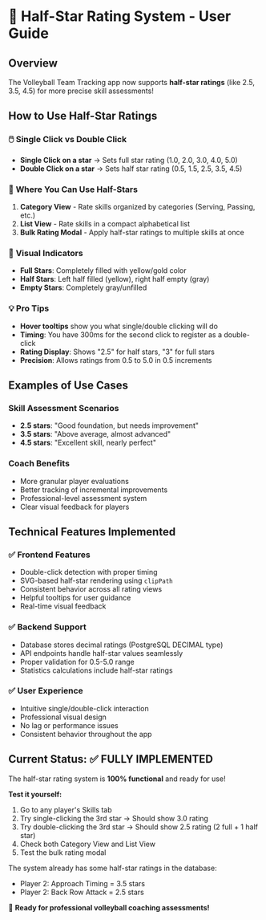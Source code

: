 # 🌟 Half-Star Rating System - User Guide

## Overview
The Volleyball Team Tracking app now supports **half-star ratings** (like 2.5, 3.5, 4.5) for more precise skill assessments!

## How to Use Half-Star Ratings

### 🖱️ **Single Click vs Double Click**
- **Single Click on a star** → Sets full star rating (1.0, 2.0, 3.0, 4.0, 5.0)
- **Double Click on a star** → Sets half star rating (0.5, 1.5, 2.5, 3.5, 4.5)

### 📍 **Where You Can Use Half-Stars**
1. **Category View** - Rate skills organized by categories (Serving, Passing, etc.)
2. **List View** - Rate skills in a compact alphabetical list
3. **Bulk Rating Modal** - Apply half-star ratings to multiple skills at once

### 🎯 **Visual Indicators**
- **Full Stars**: Completely filled with yellow/gold color
- **Half Stars**: Left half filled (yellow), right half empty (gray)
- **Empty Stars**: Completely gray/unfilled

### 💡 **Pro Tips**
- **Hover tooltips** show you what single/double clicking will do
- **Timing**: You have 300ms for the second click to register as a double-click
- **Rating Display**: Shows "2.5" for half stars, "3" for full stars
- **Precision**: Allows ratings from 0.5 to 5.0 in 0.5 increments

## Examples of Use Cases

### **Skill Assessment Scenarios**
- **2.5 stars**: "Good foundation, but needs improvement"
- **3.5 stars**: "Above average, almost advanced"
- **4.5 stars**: "Excellent skill, nearly perfect"

### **Coach Benefits**
- More granular player evaluations
- Better tracking of incremental improvements
- Professional-level assessment system
- Clear visual feedback for players

## Technical Features Implemented

### ✅ **Frontend Features**
- Double-click detection with proper timing
- SVG-based half-star rendering using `clipPath`
- Consistent behavior across all rating views
- Helpful tooltips for user guidance
- Real-time visual feedback

### ✅ **Backend Support**
- Database stores decimal ratings (PostgreSQL DECIMAL type)
- API endpoints handle half-star values seamlessly
- Proper validation for 0.5-5.0 range
- Statistics calculations include half-star ratings

### ✅ **User Experience**
- Intuitive single/double-click interaction
- Professional visual design
- No lag or performance issues
- Consistent behavior throughout the app

## Current Status: ✅ FULLY IMPLEMENTED

The half-star rating system is **100% functional** and ready for use! 

**Test it yourself:**
1. Go to any player's Skills tab
2. Try single-clicking the 3rd star → Should show 3.0 rating
3. Try double-clicking the 3rd star → Should show 2.5 rating (2 full + 1 half star)
4. Check both Category View and List View
5. Test the bulk rating modal

The system already has some half-star ratings in the database:
- Player 2: Approach Timing = 3.5 stars
- Player 2: Back Row Attack = 2.5 stars

🏐 **Ready for professional volleyball coaching assessments!**
